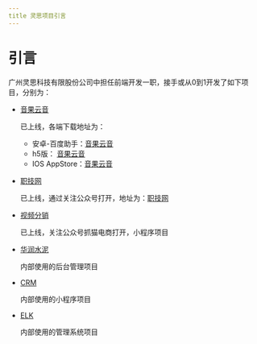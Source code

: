 ```yaml
---
title 灵思项目引言
---
```

# 引言
广州灵思科技有限股份公司中担任前端开发一职，接手或从0到1开发了如下项目，分别为：

- [音果云音](/project/lingsi/music/)

  已上线，各端下载地址为：

  - 安卓-百度助手：[音果云音](https://mobile.baidu.com/item?pid=5000028289&source=appbaidu)
  - h5版： [音果云音](https://app.yinguokongjian.com/h5)
  - IOS AppStore：[音果云音](https://apps.apple.com/cn/app/%E9%9F%B3%E6%9E%9C%E4%BA%91%E9%9F%B3/id6445878897)

- [职技网](/project/lingsi/职技网/)

  已上线，通过关注公众号打开，地址为：[职技网](http://www.zhijijob.com/client/#/)

- [视频分销](/project/lingsi/sale/)

  已上线，关注公众号抓猫电商打开，小程序项目

- [华润水泥](/project/lingsi/水泥/)

  内部使用的后台管理项目

- [CRM](/project/lingsi/crm/)

  内部使用的小程序项目

- [ELK](/project/lingsi/elk/)

  内部使用的管理系统项目

